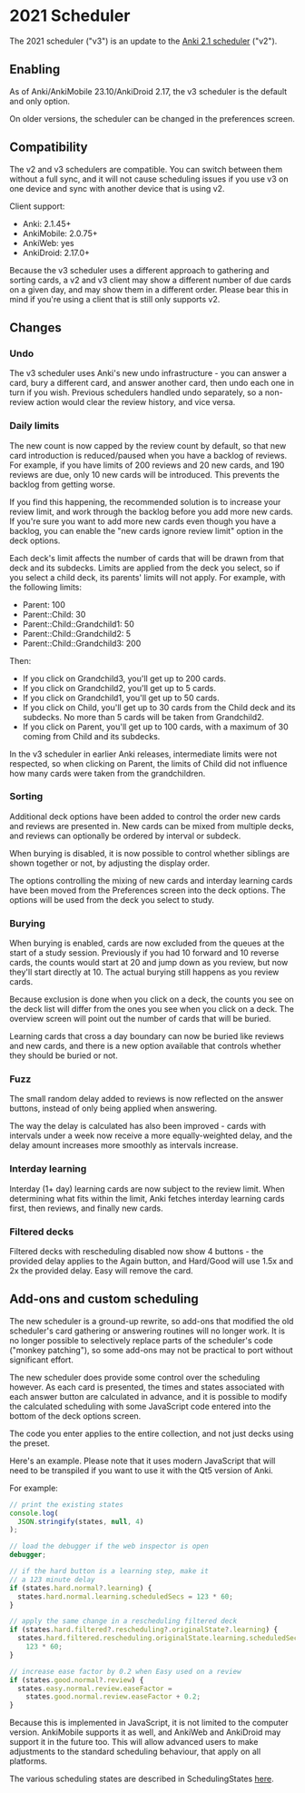 # 2021 Scheduler

The 2021 scheduler ("v3") is an update to the [Anki 2.1
scheduler](./the-anki-2.1-scheduler.md) ("v2").

## Enabling

As of Anki/AnkiMobile 23.10/AnkiDroid 2.17, the v3 scheduler is the default and only option.

On older versions, the scheduler can be changed in the preferences screen.

## Compatibility

The v2 and v3 schedulers are compatible. You can switch between them without
a full sync, and it will not cause scheduling issues if you use v3 on one
device and sync with another device that is using v2.

Client support:

- Anki: 2.1.45+
- AnkiMobile: 2.0.75+
- AnkiWeb: yes
- AnkiDroid: 2.17.0+

Because the v3 scheduler uses a different approach to gathering and sorting
cards, a v2 and v3 client may show a different number of due cards on a given
day, and may show them in a different order. Please bear this in mind if you're
using a client that is still only supports v2.

## Changes

### Undo

The v3 scheduler uses Anki's new undo infrastructure - you can answer a card,
bury a different card, and answer another card, then undo each one in turn if
you wish. Previous schedulers handled undo separately, so a non-review action
would clear the review history, and vice versa.

### Daily limits

The new count is now capped by the review count by default, so that new card introduction
is reduced/paused when you have a backlog of reviews. For example, if you have limits of
200 reviews and 20 new cards, and 190 reviews are due, only 10 new
cards will be introduced. This prevents the backlog from getting
worse.

If you find this happening, the recommended solution is to increase your review limit, and work through
the backlog before you add more new cards. If you're sure you want to add more new cards
even though you have a backlog, you can enable the "new cards ignore review limit" option
in the deck options.

Each deck's limit affects the number of cards that will be drawn from that deck
and its subdecks. Limits are applied from the deck you select, so if you select
a child deck, its parents' limits will not apply. For example, with the
following limits:

- Parent: 100
- Parent::Child: 30
- Parent::Child::Grandchild1: 50
- Parent::Child::Grandchild2: 5
- Parent::Child::Grandchild3: 200

Then:

- If you click on Grandchild3, you'll get up to 200 cards.
- If you click on Grandchild2, you'll get up to 5 cards.
- If you click on Grandchild1, you'll get up to 50 cards.
- If you click on Child, you'll get up to 30 cards from the Child deck and its
  subdecks. No more than 5 cards will be taken from Grandchild2.
- If you click on Parent, you'll get up to 100 cards, with a maximum of 30
  coming from Child and its subdecks.

In the v3 scheduler in earlier Anki releases, intermediate limits were not
respected, so when clicking on Parent, the limits of Child did not influence how
many cards were taken from the grandchildren.

### Sorting

Additional deck options have been added to control the order new cards and
reviews are presented in. New cards can be mixed from multiple decks, and
reviews can optionally be ordered by interval or subdeck.

When burying is disabled, it is now possible to control whether siblings are
shown together or not, by adjusting the display order.

The options controlling the mixing of new cards and interday learning cards have
been moved from the Preferences screen into the deck options. The options will
be used from the deck you select to study.

### Burying

When burying is enabled, cards are now excluded from the queues at the start of
a study session. Previously if you had 10 forward and 10 reverse cards, the
counts would start at 20 and jump down as you review, but now they'll start directly
at 10. The actual burying still happens as you review cards.

Because exclusion is done when you click on a deck, the counts you see on the deck
list will differ from the ones you see when you click on a deck. The overview screen
will point out the number of cards that will be buried.

Learning cards that cross a day boundary can now be buried like reviews and new
cards, and there is a new option available that controls whether they should be buried
or not.

### Fuzz

The small random delay added to reviews is now reflected on the answer buttons,
instead of only being applied when answering.

The way the delay is calculated has also been improved - cards with intervals under
a week now receive a more equally-weighted delay, and the delay amount increases more
smoothly as intervals increase.

### Interday learning

Interday (1+ day) learning cards are now subject to the review limit. When
determining what fits within the limit, Anki fetches interday learning cards
first, then reviews, and finally new cards.

### Filtered decks

Filtered decks with rescheduling disabled now show 4 buttons - the provided
delay applies to the Again button, and Hard/Good will use 1.5x and 2x the
provided delay. Easy will remove the card.

## Add-ons and custom scheduling

The new scheduler is a ground-up rewrite, so add-ons that modified the old
scheduler's card gathering or answering routines will no longer work. It is no
longer possible to selectively replace parts of the scheduler's code ("monkey
patching"), so some add-ons may not be practical to port without significant
effort.

The new scheduler does provide some control over the scheduling however. As each
card is presented, the times and states associated with each answer button are
calculated in advance, and it is possible to modify the calculated scheduling
with some JavaScript code entered into the bottom of the deck options screen.

The code you enter applies to the entire collection, and not just decks using
the preset.

Here's an example. Please note that it uses modern JavaScript that will need
to be transpiled if you want to use it with the Qt5 version of Anki.

For example:

```javascript
// print the existing states
console.log(
  JSON.stringify(states, null, 4)
);

// load the debugger if the web inspector is open
debugger;

// if the hard button is a learning step, make it
// a 123 minute delay
if (states.hard.normal?.learning) {
  states.hard.normal.learning.scheduledSecs = 123 * 60;
}

// apply the same change in a rescheduling filtered deck
if (states.hard.filtered?.rescheduling?.originalState?.learning) {
  states.hard.filtered.rescheduling.originalState.learning.scheduledSecs =
    123 * 60;
}

// increase ease factor by 0.2 when Easy used on a review
if (states.good.normal?.review) {
  states.easy.normal.review.easeFactor =
    states.good.normal.review.easeFactor + 0.2;
}
```

Because this is implemented in JavaScript, it is not limited to the computer
version. AnkiMobile supports it as well, and AnkiWeb and AnkiDroid may support
it in the future too. This will allow advanced users to make adjustments to the
standard scheduling behaviour, that apply on all platforms.

The various scheduling states are described in SchedulingStates [here](https://github.com/ankitects/anki/blob/main/proto/anki/scheduler.proto).

